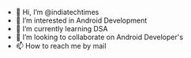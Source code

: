 - 👋 Hi, I’m @indiatechtimes
- 👀 I’m interested in Android Development 
- 🌱 I’m currently learning DSA
- 💞️ I’m looking to collaborate on Android Developer's 
- 📫 How to reach me by mail

<!---
indiatechtimes/indiatechtimes is a ✨ special ✨ repository because its `README.md` (this file) appears on your GitHub profile.
You can click the Preview link to take a look at your changes.
--->
